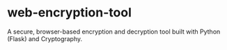 # web-encryption-tool
A secure, browser-based encryption and decryption tool built with Python (Flask) and Cryptography.
